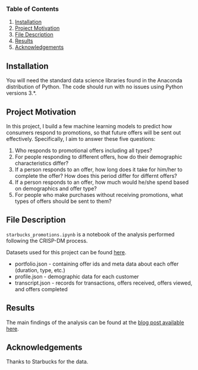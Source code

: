 ### Table of Contents

  1. [Installation](#installation)
  2. [Project Motivation](#motivation)
  3. [File Description](#files)
  4. [Results](#results)
  5. [Acknowledgements](#acknowledge)
  
## Installation <a name = "installation"></a>

You will need the standard data science libraries found in the Anaconda distribution of Python. The code should run with no issues using Python versions 3.*.

## Project Motivation <a name = "motivation"></a>
In this project, I build a few machine learning models to predict how consumers respond to promotions, so that future offers will be sent out effectively. Specifically, I aim to answer these five questions: 

1. Who responds to promotional offers including all types?
2. For people responding to different offers, how do their demographic characteristics differ?
3. If a person responds to an offer, how long does it take for him/her to complete the offer? How does this period differ for differnt offers?
4. If a person responds to an offer, how much would he/she spend based on demographics and offer type?
5. For people who make purchases without receiving promotions, what types of offers should be sent to them?


## File Description <a name = "files"></a>

`starbucks_promotions.ipynb` is a notebook of the analysis performed following the CRISP-DM process.

Datasets used for this project can be found [here](https://drive.google.com/drive/folders/11I4soh4EZWUnL4DMnm8dKSF-fU9h-J2e?usp=sharing). 
* portfolio.json - containing offer ids and meta data about each offer (duration, type, etc.)
* profile.json - demographic data for each customer
* transcript.json - records for transactions, offers received, offers viewed, and offers completed

## Results <a name = "results"></a>

The main findings of the analysis can be found at the [blog post available here](). 

## Acknowledgements <a name = "acknowledge"></a>
  
Thanks to Starbucks for the data.
